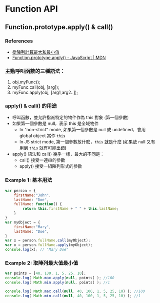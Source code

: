 # Function API

## Function.prototype.apply() & call()

### References

- [從陣列計算最大和最小值](http://www.jstips.co/zh_tw/javascript/calculate-the-max-min-value-from-an-array/)
- [Function.prototype.apply() - JavaScript | MDN](https://developer.mozilla.org/zh-TW/docs/Web/JavaScript/Reference/Global_Objects/Function/apply)



### 主動呼叫函數的三種語法：

1. obj.myFunc();
2. myFunc.call(obj, [arg]);
3. myFunc.apply(obj, [arg1,arg2..]);

### apply() & call() 的用途

* 呼叫函數，並允許指派特定的物件作為 this 對象 (第一個參數)
* 如果第一個參數是 null，表示 this 是全域物件
  * In "non-strict" mode, 如果第一個參數是 null 或 undefined，會用 global object 當作 `this`
  * In JS strict mode, 第一個參數放什麼，`this` 就是什麼 (如果放 null 又有用到 `this` 就有可能出錯)
* apply() 語法和 call() 幾乎一樣，最大的不同是：
  * call() 接受一連串的參數
  * apply() 接受一組陣列形式的參數


### Example 1: 基本用法


````js
var person = {
    firstName:"John",
    lastName: "Doe",
    fullName: function() {
        return this.firstName + " " + this.lastName;
    }
}
var myObject = {
    firstName:"Mary",
    lastName: "Doe",
}
var x = person.fullName.call(myObject);
var x = person.fullName.apply(myObject);
console.log(x); // "Mary Doe"
````





### Example 2: 取陣列最大值最小值

```js
var points = [40, 100, 1, 5, 25, 10];
console.log( Math.max.apply(null, points) ); //100
console.log( Math.min.apply(null, points) ); //1

console.log( Math.max.call(null, 40, 100, 1, 5, 25, 10) ); //100
console.log( Math.min.call(null, 40, 100, 1, 5, 25, 10) ); //1
```






